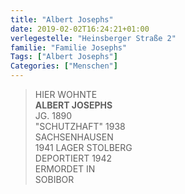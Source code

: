 ```yaml
---
title: "Albert Josephs"
date: 2019-02-02T16:24:21+01:00
verlegestelle: "Heinsberger Straße 2"
familie: "Familie Josephs"
Tags: ["Albert Josephs"]
Categories: ["Menschen"]
---
```


> HIER WOHNTE <br />
> **ALBERT JOSEPHS** <br />
> JG. 1890 <br />
> "SCHUTZHAFT" 1938 <br />
> SACHSENHAUSEN <br />
> 1941 LAGER STOLBERG <br />
> DEPORTIERT 1942 <br />
> ERMORDET IN <br />
> SOBIBOR <br />